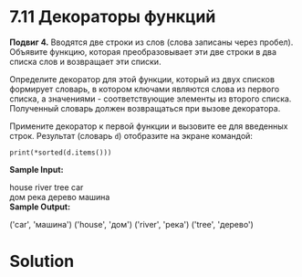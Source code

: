 # 7.11 Декораторы функций

**Подвиг 4.** Вводятся две строки из слов (слова
записаны через пробел). Объявите функцию, которая 
преобразовывает эти две строки в два списка слов
и возвращает эти списки.

Определите декоратор для этой функции, который из
двух списков формирует словарь, в котором ключами
являются слова из первого списка, а значениями - 
соответствующие элементы из второго списка. Полученный 
словарь должен возвращаться при вызове декоратора.

Примените декоратор к первой функции и вызовите ее
для введенных строк. Результат (словарь `d`) отобразите
на экране командой:

`print(*sorted(d.items()))`

**Sample Input:**

house river tree car\
дом река дерево машина\
**Sample Output:**

('car', 'машина') ('house', 'дом') ('river', 'река') ('tree', 'дерево')

# Solution

```

```
